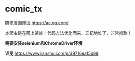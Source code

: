 # comic_tx
腾讯漫画爬虫 https://ac.qq.com/

本爬虫是在网上某处一代码方法优化而来，忘记地址了，非常抱歉！

**需要安装selenium和ChromeDriver环境**

**详见** https://www.jianshu.com/p/39716ea15d99

